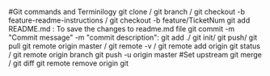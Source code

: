 #Git commands and Terminilogy
git clone / git branch / git checkout -b feature-readme-instructions / git checkout -b feature/TicketNum
git add README.md : To save the changes to readme.md file
git commit -m "Commit message" -m "commit description": 
git add ./ git init/ git push/ git pull
git remote origin master / git remote -v / git remote add origin
git status / git remote origin branch
git push -u origin master #Set upstream
git merge / git diff
git remote remove origin
git 

